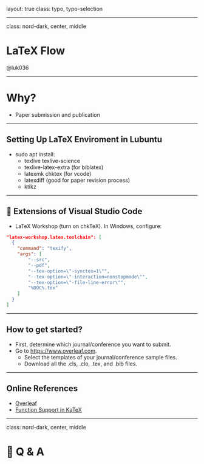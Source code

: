 layout: true
class: typo, typo-selection

---

class: nord-dark, center, middle

# LaTeX Flow

@luk036

---

# Why?

- Paper submission and publication

---

## Setting Up LaTeX Enviroment in Lubuntu

- sudo apt install:
  - texlive texlive-science
  - texlive-latex-extra (for biblatex)
  - latexmk chktex (for vcode)
  - latexdiff (good for paper revision process)
  - ktikz

---

## 🧩 Extensions of Visual Studio Code

- LaTeX Workshop (turn on chkTeX). In Windows, configure:

```json
"latex-workshop.latex.toolchain": [
  {
    "command": "texify",
    "args": [
        "--src",
        "--pdf",
        "--tex-option=\"-synctex=1\"",
        "--tex-option=\"-interaction=nonstopmode\"",
        "--tex-option=\"-file-line-error\"",
        "%DOC%.tex"
    ]
  }
]
```

---

## How to get started?

- First, determine which journal/conference you want to submit.
- Go to <https://www.overleaf.com>.
  - Select the templates of your journal/conference sample files.
  - Download all the .cls, .clo, .tex, and .bib files.

---

## Online References

- [Overleaf](https://www.overleaf.com)
- [Function Support in KaTeX](https://khan.github.io/KaTeX/function-support.html)

---

class: nord-dark, center, middle

# 🙋 Q & A
